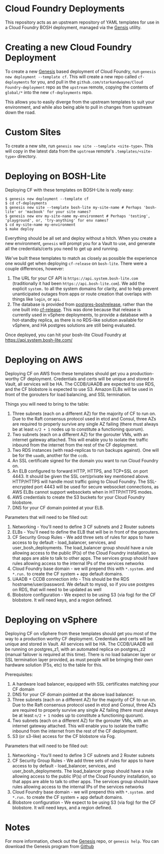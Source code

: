 Cloud Foundry Deployments
======================================

This repository acts as an upstream repository of YAML templates for use
in a Cloud Foundry BOSH deployment, managed via the [Gensis][1] utility.

Creating a new Cloud Foundry Deployment
======================================

To create a new [Genesis][1] based deployment of Cloud Foundry, run
`genesis new deployment --template cf`. This will create a new repo
called `cf-deployments` for you, and pull in the
`github.com/starkandwayne/Cloud Foundry-deployment` repo as the `upstream` remote,
copying the contents of `global/*` into the new `cf-deployments` repo.

This allows you to easily diverge from the upstream templates to suit your
environment, and while also being able to pull in changes from upstream down
the road.

Custom Sites
======================================

To create a new site, run `genesis new site --template <site-type>`. This
will copy in the latest data from the `upstream` remote's `.templates/<site-type>`
directory.


Deploying on BOSH-Lite
======================================

Deploying CF with these templates on BOSH-Lite is *really* easy:

```
$ genesis new deployment --template cf
$ cd cf-deployments
$ genesis new site --template bosh-lite my-site-name # Perhaps 'bosh-lite' or 'macbook' for your site names?
$ genesis new env my-site-name my-environment # Perhaps 'testing', 'playground', or, 'try-anything' for env names?
$ cd my-site-name my-environment
$ make deploy
```

Everything should be all set and deploy without a hitch. When you create a
new environment, `genesis` will prompt you for a Vault to use, and generate
all the credentials/certs you need to get up and running.

We've built these templates to match as closely as possible the experience
one would get when deploying `cf-release` on `bosh-lite`. There were a couple
differences, however:

1. The URL for your CF API is `https://api.system.bosh-lite.com`
   (traditionally it had been `https://api.bosh-lite.com`). We add the
   explicit `system.` to all the system domains for clarity, and to help
   prevent unanticipated outages from apps or route creation that overlaps
   with things like `login`, or `api`.
2. The database is provided from [postgres-boshrelease](https://github.com/cloudfoundry-community/postgres-boshrelease),
   rather than the one built into [cf-release](https://github.com/cloudfoundry/cf-release).
   This was done because that release is currently used in vSphere deployments,
   to provide a database with a hot-standby replica, as there is no RDS-like
   solution available for vSphere, and HA postgres solutions are still being
   evaluated.

Once deployed, you can hit your bosh-lite Cloud Foundry at https://api.system.bosh-lite.com/


Deploying on AWS
======================================

Deploying CF on AWS from these templates should get you a production-worthy CF deployment.
Credentials and certs will be unique and stored in Vault, all services will be HA. The
CCDB/UAADB are expected to use RDS, and the CF blobstore is expected to use S3. Amazon ELBs
will be used in front of the gorouters for load balancing, and SSL termination.

Things you will need to bring to the table:

1. Three subnets (each on a different AZ) for the majority of CF to run on. Due to the
   Raft consensus protocol used in etcd and Consul, three AZs are required to properly
   survive any single AZ failing (there must always be at least `n/2 + 1` nodes up to
   constitute a functioning quorum).
2. Two subnets (each on a different AZ) for the gorouter VMs, with an internet gateway
   attached. This will enable you to isolate the traffic inbound from the internet from
   the rest of the CF deployment.
3. Two RDS instances (with read-replicas to run backups against). One will be for the
   `uaadb`, another for the `ccdb`.
4. An SSL certificate signed for the domain you want to run Cloud Foundry on.
5. An ELB configured to forward HTTP, HTTPS, and TCP+SSL on port 4443. It should be given
   the SSL cert/private key mentioned above. HTTP/HTTPS will handle most traffic going to
   Cloud Foundry. The SSL-encrypted port 4443 will be used for secure websocket connections,
   as AWS ELBs cannot support websockets when in HTTP/HTTPS modes.
6. AWS credentials to create the S3 buckets for your Cloud Foundry blobstore.
7. DNS for your CF domain pointed at your ELB.

Parameters that will need to be filled out:

1. Networking - You'll need to define 3 CF subnets and 2 Router subnets
2. ELBs - You'll need to define the ELB that will be in front of the gorouters.
3. CF Security Group Rules - We add three sets of rules for apps to have access to by 
   default - load_balancer, services, and user_bosh_deployments. The load_balancer group
   should have a rule allowing access to the public IP(s) of the Cloud Foundry installation,
   so that apps are able to talk to other apps. The services group should have rules 
   allowing access to the internal IPs of the services networks
4. Cloud Foundry base domain - we will prepend this with `*.system.` and `*.run.` to create
   the CF system + app default domains.
5. UAADB + CCDB connection info - This should be the RDS hostname/user/password. We default
   to mysql, so if you use postgres on RDS, that will need to be updated as well
6. Blobstore configuration - We expect to be using S3 (via fog) for the CF blobstore. It
   will need keys, and a region defined.

Deploying on vSphere
======================================

Deploying CF on vSphere from these templates should get you most of the way to a production
worthy CF deployment. Credentials and certs will be unique and stored in Vault. All services
will be HA. The CCDB/UAADB will be running on postgres_z1, with an automated replica on
postgres_z2 (manual failover is required at this time). There is no load balancer layer
or SSL termination layer provided, as must people will be bringing their own hardware
solution (F5s, etc) to the table for this.

Prerequisites:

1. A hardware load balancer, equipped with SSL certificates matching your CF domain
2. DNS for your CF domain pointed at the above load balancer.
3. Three subnets (each on a different AZ) for the majority of CF to run on. Due to the
   Raft consensus protocol used in etcd and Consul, three AZs are required to properly
   survive any single AZ failing (there must always be at least `n/2 + 1` nodes up to
   constitute a functioning quorum).
4. Two subnets (each on a different AZ) for the gorouter VMs, with an internet gateway
   attached. This will enable you to isolate the traffic inbound from the internet from
   the rest of the CF deployment.
5. S3 (or s3-like) access for the CF blobstore via Fog.

Parameters that will need to be filled out:

1. Networking - You'll need to define 3 CF subnets and 2 Router subnets
2. CF Security Group Rules - We add three sets of rules for apps to have access to by 
   default - load_balancer, services, and user_bosh_deployments. The load_balancer group
   should have a rule allowing access to the public IP(s) of the Cloud Foundry installation,
   so that apps are able to talk to other apps. The services group should have rules 
   allowing access to the internal IPs of the services networks
3. Cloud Foundry base domain - we will prepend this with `*.system.` and `*.run.` to create
   the CF system + app default domains.
4. Blobstore configuration - We expect to be using S3 (via fog) for the CF blobstore. It
   will need keys, and a region defined.

Notes
======================================

For more information, check out the [Genesis][1] repo, or `genesis help`.
You can download the Genesis program from [Github][1]

[1]: https://github.com/starkandwayne/genesis
